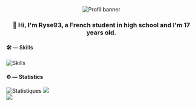 <div align=center>
  <img alt="Profil banner" src="https://github-widgetbox.vercel.app/api/profile?username=ryse93&theme=darkmode&data=followers,repositories,stars,commits">
  <h3>👋 Hi, I'm Ryse93, a French student in high school and I'm 17 years old.</h3>
</div>

#### 🛠 — Skills

![Skills](https://skillicons.dev/icons?i=css,html,python,github,figma,vscode,sqlite&theme=dark)

#### ⚙️ — Statistics

![Statistiques](https://github-readme-stats.vercel.app/api?username=ryse93&show_icons=true&count_private=true&theme=dark)
![](https://github-readme-streak-stats.herokuapp.com/?user=ryse93&theme=dark)<br>
![](https://github-readme-stats.vercel.app/api/top-langs/?username=ryse93&theme=dark&include_all_commits=false&count_private=true)

<!--
**Ryse93/Ryse93** is a ✨ _special_ ✨ repository because its `README.md` (this file) appears on your GitHub profile.

Here are some ideas to get you started:

- 🔭 I’m currently working on ...
- 🌱 I’m currently learning ...
- 👯 I’m looking to collaborate on ...
- 🤔 I’m looking for help with ...
- 💬 Ask me about ...
- 📫 How to reach me: ...
- 😄 Pronouns: ...
- ⚡ Fun fact: ...
-->
